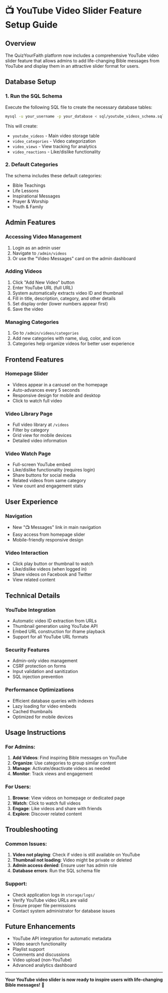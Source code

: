 # 📺 YouTube Video Slider Feature Setup Guide

## Overview
The QuizYourFaith platform now includes a comprehensive YouTube video slider feature that allows admins to add life-changing Bible messages from YouTube and display them in an attractive slider format for users.

## Database Setup

### 1. Run the SQL Schema
Execute the following SQL file to create the necessary database tables:

```bash
mysql -u your_username -p your_database < sql/youtube_videos_schema.sql
```

This will create:
- `youtube_videos` - Main video storage table
- `video_categories` - Video categorization
- `video_views` - View tracking for analytics
- `video_reactions` - Like/dislike functionality

### 2. Default Categories
The schema includes these default categories:
- Bible Teachings
- Life Lessons  
- Inspirational Messages
- Prayer & Worship
- Youth & Family

## Admin Features

### Accessing Video Management
1. Login as an admin user
2. Navigate to `/admin/videos`
3. Or use the "Video Messages" card on the admin dashboard

### Adding Videos
1. Click "Add New Video" button
2. Enter YouTube URL (full URL)
3. System automatically extracts video ID and thumbnail
4. Fill in title, description, category, and other details
5. Set display order (lower numbers appear first)
6. Save the video

### Managing Categories
1. Go to `/admin/videos/categories`
2. Add new categories with name, slug, color, and icon
3. Categories help organize videos for better user experience

## Frontend Features

### Homepage Slider
- Videos appear in a carousel on the homepage
- Auto-advances every 5 seconds
- Responsive design for mobile and desktop
- Click to watch full video

### Video Library Page
- Full video library at `/videos`
- Filter by category
- Grid view for mobile devices
- Detailed video information

### Video Watch Page
- Full-screen YouTube embed
- Like/dislike functionality (requires login)
- Share buttons for social media
- Related videos from same category
- View count and engagement stats

## User Experience

### Navigation
- New "📺 Messages" link in main navigation
- Easy access from homepage slider
- Mobile-friendly responsive design

### Video Interaction
- Click play button or thumbnail to watch
- Like/dislike videos (when logged in)
- Share videos on Facebook and Twitter
- View related content

## Technical Details

### YouTube Integration
- Automatic video ID extraction from URLs
- Thumbnail generation using YouTube API
- Embed URL construction for iframe playback
- Support for all YouTube URL formats

### Security Features
- Admin-only video management
- CSRF protection on forms
- Input validation and sanitization
- SQL injection prevention

### Performance Optimizations
- Efficient database queries with indexes
- Lazy loading for video embeds
- Cached thumbnails
- Optimized for mobile devices

## Usage Instructions

### For Admins:
1. **Add Videos**: Find inspiring Bible messages on YouTube
2. **Organize**: Use categories to group similar content
3. **Manage**: Activate/deactivate videos as needed
4. **Monitor**: Track views and engagement

### For Users:
1. **Browse**: View videos on homepage or dedicated page
2. **Watch**: Click to watch full videos
3. **Engage**: Like videos and share with friends
4. **Explore**: Discover related content

## Troubleshooting

### Common Issues:
1. **Video not playing**: Check if video is still available on YouTube
2. **Thumbnail not loading**: Video might be private or deleted
3. **Admin access denied**: Ensure user has admin role
4. **Database errors**: Run the SQL schema file

### Support:
- Check application logs in `storage/logs/`
- Verify YouTube video URLs are valid
- Ensure proper file permissions
- Contact system administrator for database issues

## Future Enhancements
- YouTube API integration for automatic metadata
- Video search functionality
- Playlist support
- Comments and discussions
- Video upload (non-YouTube)
- Advanced analytics dashboard

---

**Your YouTube video slider is now ready to inspire users with life-changing Bible messages!** 🙏